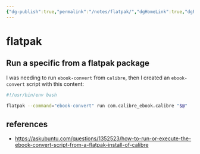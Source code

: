 ```yaml
---
{"dg-publish":true,"permalink":"/notes/flatpak/","dgHomeLink":true,"dgPassFrontmatter":false,"dgShowBacklinks":true,"dgShowLocalGraph":true}
---
```


# flatpak

## Run a specific from a flatpak package

I was needing to run `ebook-convert` from `calibre`, then I created an `ebook-convert` script with this content:

```bash
#!/usr/bin/env bash

flatpak --command="ebook-convert" run com.calibre_ebook.calibre "$@"
```


## references

- <https://askubuntu.com/questions/1352523/how-to-run-or-execute-the-ebook-convert-script-from-a-flatpak-install-of-calibre>